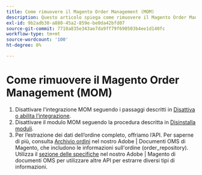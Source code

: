 ```yaml
---
title: Come rimuovere il Magento Order Management (MOM)
description: Questo articolo spiega come rimuovere il Magento Order Management (MOM).
exl-id: 9b2adb30-a880-45a2-859e-be0da42bfd07
source-git-commit: 7718a835e343ae7da9ff79f690503b4ee1d140fc
workflow-type: tm+mt
source-wordcount: '100'
ht-degree: 0%

---
```


# Come rimuovere il Magento Order Management (MOM)

1. Disattivare l&#39;integrazione MOM seguendo i passaggi descritti in [Disattiva o abilita l’integrazione](/docs/commerce-admin/systems/integrations/mcom.html#disable-or-enable-the-integration).
1. Disattivare il modulo MOM seguendo la procedura descritta in [Disinstalla moduli](/docs/commerce-operations/installation-guide/tutorials/uninstall-modules.html).
1. Per l’estrazione dei dati dell’ordine completo, offriamo l’API. Per saperne di più, consulta [Archivio ordini](https://omsdocs.magento.com/specifications/#magento.sales.order_repository) nel nostro Adobe | Documenti OMS di Magento, che includono le informazioni sull&#39;ordine (order_repository). Utilizza il [sezione delle specifiche](https://omsdocs.magento.com/specifications/#services) nel nostro Adobe | Magento di documenti OMS per utilizzare altre API per estrarre diversi tipi di informazioni.
